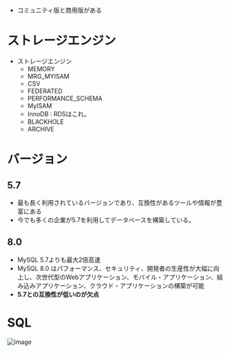 - コミュニティ版と商用版がある
# ストレージエンジン
- ストレージエンジン
  - MEMORY
  - MRG_MYISAM
  - CSV
  - FEDERATED
  - PERFORMANCE_SCHEMA
  - MyISAM
  - InnoDB : RDSはこれ。
  - BLACKHOLE
  - ARCHIVE
# バージョン
## 5.7
- 最も長く利用されているバージョンであり、互換性があるツールや情報が豊富にある
- 今でも多くの企業が5.7を利用してデータベースを構築している。
## 8.0
- MySQL 5.7よりも最大2倍高速
- MySQL 8.0 はパフォーマンス、セキュリティ、開発者の生産性が大幅に向上し、次世代型のWebアプリケーション、モバイル・アプリケーション、組み込みアプリケーション、クラウド・アプリケーションの構築が可能
- **5.7との互換性が低いのが欠点**

# SQL
![image](https://user-images.githubusercontent.com/60077121/107139301-83db6280-695d-11eb-8fa8-899206d1c381.png)
